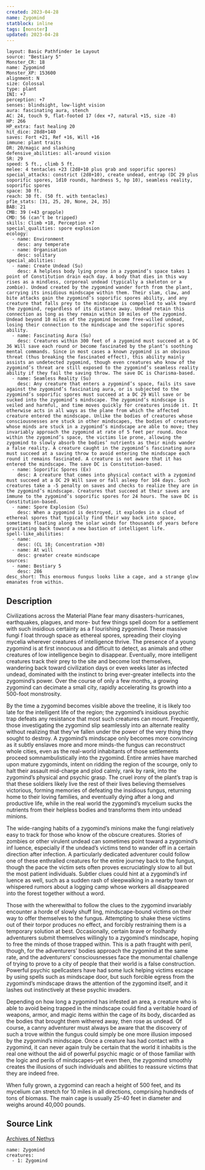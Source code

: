 ```yaml
---
created: 2023-04-28
name: Zygomind
statblock: inline
tags: [monster]
updated: 2023-04-28
---
```

```statblock
layout: Basic Pathfinder 1e Layout
source: "Bestiary 5"
Monster_CR: 18
name: Zygomind
Monster_XP: 153600
alignment: N
size: Colossal
type: plant
INI: +7
perception: +7
senses: blindsight, low-light vision
aura: fascinating aura, stench
AC: 24, touch 9, flat-footed 17 (dex +7, natural +15, size -8)
HP: 266
HP_extra: fast healing 20
hit_dice: 28d8+140
saves: Fort +21, Ref +16, Will +16
immune: plant traits
DR: 20/magic and slashing
defensive_abilities: all-around vision
SR: 29
speed: 5 ft., climb 5 ft.
melee: 4 tentacles +23 (2d8+10 plus grab and soporific spores)
special_attacks: constrict (2d8+10), create undead, entrap (DC 29 plus soporific spores, 1d10 rounds, hardness 5, hp 10), seamless reality, soporific spores
space: 30 ft.
reach: 30 ft. (50 ft. with tentacles)
pf1e_stats: [31, 25, 20, None, 24, 35]
BAB: 21
CMB: 39 (+43 grapple)
CMD: 56 (can’t be tripped)
skills: Climb +18, Perception +7
special_qualities: spore explosion
ecology:
  - name: Environment
    desc: any temperate
  - name: Organisation
    desc: solitary
special_abilities:
  - name: Create Undead (Su)
    desc: A helpless body lying prone in a zygomind’s space takes 1 point of Constitution drain each day. A body that dies in this way rises as a mindless, corporeal undead (typically a skeleton or a zombie). Undead created by the zygomind wander forth from the plant, carrying its insidious mindscape within them. Their slam, claw, and bite attacks gain the zygomind’s soporific spores ability, and any creature that falls prey to the mindscape is compelled to walk toward the zygomind, regardless of its distance away. Undead retain this connection as long as they remain within 10 miles of the zygomind. Undead beyond 10 miles of the zygomind become free-willed undead, losing their connection to the mindscape and the soporific spores ability.
  - name: Fascinating Aura (Su)
    desc: Creatures within 300 feet of a zygomind must succeed at a DC 36 Will save each round or become fascinated by the plant’s soothing mental commands. Since in most cases a known zygomind is an obvious threat (thus breaking the fascinated effect), this ability mainly assists an undetected zygomind, though even creatures who know of the zygomind’s threat are still exposed to the zygomind’s seamless reality ability if they fail the saving throw. The save DC is Charisma-based.
  - name: Seamless Reality (Su)
    desc: Any creature that enters a zygomind’s space, fails its save against the zygomind’s fascinating aura, or is subjected to the zygomind’s soporific spores must succeed at a DC 29 Will save or be sucked into the zygomind’s mindscape. The zygomind’s mindscape is veiled and harmful, and time moves quickly for creatures inside it. It otherwise acts in all ways as the plane from which the affected creature entered the mindscape. Unlike the bodies of creatures whose consciousnesses are stuck in other mindscapes, the bodies of creatures whose minds are stuck in a zygomind’s mindscape are able to move; they invariably approach the zygomind at rate of 5 feet per round. Once within the zygomind’s space, the victims lie prone, allowing the zygomind to slowly absorb the bodies’ nutrients as their minds wander a false reality. A creature caught in the zygomind’s fascinating aura must succeed at a saving throw to avoid entering the mindscape each round it remains fascinated. A creature is not aware that it has entered the mindscape. The save DC is Constitution-based.
  - name: Soporific Spores (Ex)
    desc: A creature that comes into physical contact with a zygomind must succeed at a DC 29 Will save or fall asleep for 1d4 days. Such creatures take a -5 penalty on saves and checks to realize they are in the zygomind’s mindscape. Creatures that succeed at their saves are immune to the zygomind’s soporific spores for 24 hours. The save DC is Constitution-based.
  - name: Spore Explosion (Su)
    desc: When a zygomind is destroyed, it explodes in a cloud of ethereal spores that typically find their way back into space, sometimes floating along the solar winds for thousands of years before gravitating back toward a new bastion of intelligent life.
spell-like_abilities:
  - name:
    desc: (CL 18; Concentration +30)
  - name: At will
    desc: greater create mindscape
sources:
  - name: Bestiary 5
    desc: 286
desc_short: This enormous fungus looks like a cage, and a strange glow emanates from within.
```
## Description
Civilizations across the Material Plane fear many disasters-hurricanes, earthquakes, plagues, and more- but few things spell doom for a settlement with such insidious certainty as a f lourishing zygomind. These massive fungi f loat through space as ethereal spores, spreading their cloying mycelia wherever creatures of intelligence thrive. The presence of a young zygomind is at first innocuous and difficult to detect, as animals and other creatures of low intelligence begin to disappear. Eventually, more intelligent creatures track their prey to the site and become lost themselves, wandering back toward civilization days or even weeks later as infected undead, dominated with the instinct to bring ever-greater intellects into the zygomind’s power. Over the course of only a few months, a growing zygomind can decimate a small city, rapidly accelerating its growth into a 500-foot monstrosity.

 By the time a zygomind becomes visible above the treeline, it is likely too late for the intelligent life of the region; the zygomind’s insidious psychic trap defeats any resistance that most such creatures can mount. Frequently, those investigating the zygomind slip seamlessly into an alternate reality without realizing that they’ve fallen under the power of the very thing they sought to destroy. A zygomind’s mindscape only becomes more convincing as it subtly enslaves more and more minds-the fungus can reconstruct whole cities, even as the real-world inhabitants of those settlements proceed somnambulistically into the zygomind. Entire armies have marched upon mature zygominds, intent on ridding the region of the scourge, only to halt their assault mid-charge and plod calmly, rank by rank, into the zygomind’s physical and psychic grasp. The cruel irony of the plant’s trap is that these soldiers likely live the rest of their lives believing themselves victorious, forming memories of defeating the insidious fungus, returning home to their loving families, and eventually dying after a long and productive life, while in the real world the zygomind’s mycelium sucks the nutrients from their helpless bodies and transforms them into undead minions.

 The wide-ranging habits of a zygomind’s minions make the fungi relatively easy to track for those who know of the obscure creatures. Stories of zombies or other virulent undead can sometimes point toward a zygomind’s inf luence, especially if the undead’s victims tend to wander off in a certain direction after infection. A particularly dedicated adventurer could follow one of these enthralled creatures for the entire journey back to the fungus, though the pace the victim sets often proves excruciatingly slow to all but the most patient individuals. Subtler clues could hint at a zygomind’s inf luence as well, such as a sudden rash of sleepwalking in a nearby town or whispered rumors about a logging camp whose workers all disappeared into the forest together without a word.

 Those with the wherewithal to follow the clues to the zygomind invariably encounter a horde of slowly shuff ling, mindscape-bound victims on their way to offer themselves to the fungus. Attempting to shake these victims out of their torpor produces no effect, and forcibly restraining them is a temporary solution at best. Occasionally, certain brave or foolhardy adventurers submit themselves willingly to a zygomind’s mindscape, hoping to free the minds of those trapped within. This is a path fraught with peril, though, for the adventurers’ bodies approach the zygomind at the same rate, and the adventurers’ consciousnesses face the monumental challenge of trying to prove to a city of people that their world is a false construction. Powerful psychic spellcasters have had some luck helping victims escape by using spells such as mindscape door, but such forcible egress from the zygomind’s mindscape draws the attention of the zygomind itself, and it lashes out instinctively at these psychic invaders.

 Depending on how long a zygomind has infested an area, a creature who is able to avoid being trapped in the mindscape could find a veritable hoard of weapons, armor, and magic items within the cage of its body, discarded as the bodies that brought them withered away, then rose as undead. Of course, a canny adventurer must always be aware that the discovery of such a trove within the fungus could simply be one more illusion imposed by the zygomind’s mindscape. Once a creature has had contact with a zygomind, it can never again truly be certain that the world it inhabits is the real one without the aid of powerful psychic magic or of those familiar with the logic and perils of mindscapes-yet even then, the zygomind smoothly creates the illusions of such individuals and abilities to reassure victims that they are indeed free.

 When fully grown, a zygomind can reach a height of 500 feet, and its mycelium can stretch for 10 miles in all directions, comprising hundreds of tons of biomass. The main cage is usually 25-40 feet in diameter and weighs around 40,000 pounds.
## Source Link
[Archives of Nethys](https://aonprd.com/MonsterDisplay.aspx?ItemName=Zygomind)
```encounter-table
name: Zygomind
creatures:
  - 1: Zygomind
```
